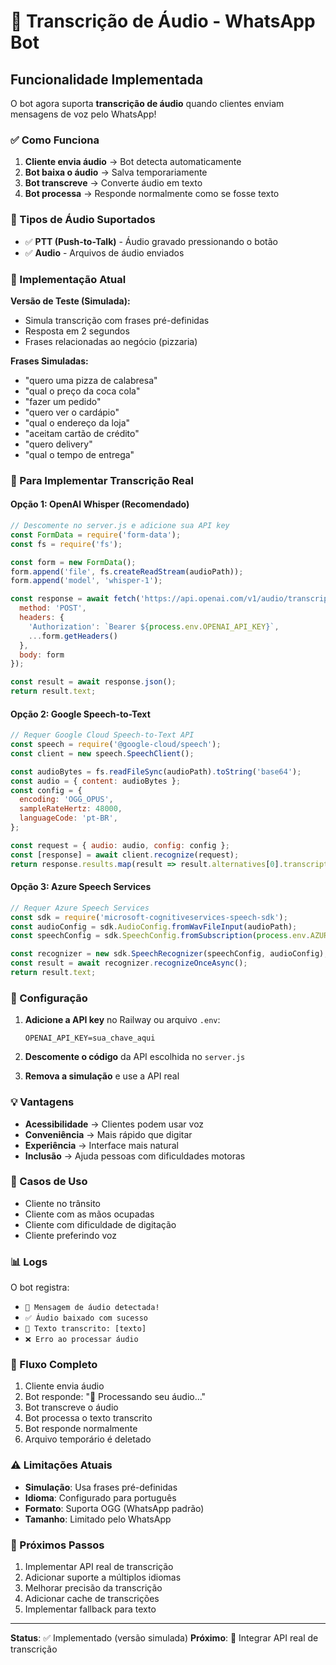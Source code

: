 # 🎵 Transcrição de Áudio - WhatsApp Bot

## Funcionalidade Implementada

O bot agora suporta **transcrição de áudio** quando clientes enviam mensagens de voz pelo WhatsApp!

### ✅ Como Funciona

1. **Cliente envia áudio** → Bot detecta automaticamente
2. **Bot baixa o áudio** → Salva temporariamente
3. **Bot transcreve** → Converte áudio em texto
4. **Bot processa** → Responde normalmente como se fosse texto

### 🎯 Tipos de Áudio Suportados

- ✅ **PTT (Push-to-Talk)** - Áudio gravado pressionando o botão
- ✅ **Audio** - Arquivos de áudio enviados

### 📝 Implementação Atual

**Versão de Teste (Simulada):**
- Simula transcrição com frases pré-definidas
- Resposta em 2 segundos
- Frases relacionadas ao negócio (pizzaria)

**Frases Simuladas:**
- "quero uma pizza de calabresa"
- "qual o preço da coca cola"
- "fazer um pedido"
- "quero ver o cardápio"
- "qual o endereço da loja"
- "aceitam cartão de crédito"
- "quero delivery"
- "qual o tempo de entrega"

### 🚀 Para Implementar Transcrição Real

#### Opção 1: OpenAI Whisper (Recomendado)
```javascript
// Descomente no server.js e adicione sua API key
const FormData = require('form-data');
const fs = require('fs');

const form = new FormData();
form.append('file', fs.createReadStream(audioPath));
form.append('model', 'whisper-1');

const response = await fetch('https://api.openai.com/v1/audio/transcriptions', {
  method: 'POST',
  headers: {
    'Authorization': `Bearer ${process.env.OPENAI_API_KEY}`,
    ...form.getHeaders()
  },
  body: form
});

const result = await response.json();
return result.text;
```

#### Opção 2: Google Speech-to-Text
```javascript
// Requer Google Cloud Speech-to-Text API
const speech = require('@google-cloud/speech');
const client = new speech.SpeechClient();

const audioBytes = fs.readFileSync(audioPath).toString('base64');
const audio = { content: audioBytes };
const config = {
  encoding: 'OGG_OPUS',
  sampleRateHertz: 48000,
  languageCode: 'pt-BR',
};

const request = { audio: audio, config: config };
const [response] = await client.recognize(request);
return response.results.map(result => result.alternatives[0].transcript).join('\n');
```

#### Opção 3: Azure Speech Services
```javascript
// Requer Azure Speech Services
const sdk = require('microsoft-cognitiveservices-speech-sdk');
const audioConfig = sdk.AudioConfig.fromWavFileInput(audioPath);
const speechConfig = sdk.SpeechConfig.fromSubscription(process.env.AZURE_SPEECH_KEY, process.env.AZURE_SPEECH_REGION);

const recognizer = new sdk.SpeechRecognizer(speechConfig, audioConfig);
const result = await recognizer.recognizeOnceAsync();
return result.text;
```

### 🔧 Configuração

1. **Adicione a API key** no Railway ou arquivo `.env`:
   ```
   OPENAI_API_KEY=sua_chave_aqui
   ```

2. **Descomente o código** da API escolhida no `server.js`

3. **Remova a simulação** e use a API real

### 💡 Vantagens

- **Acessibilidade** → Clientes podem usar voz
- **Conveniência** → Mais rápido que digitar
- **Experiência** → Interface mais natural
- **Inclusão** → Ajuda pessoas com dificuldades motoras

### 🎯 Casos de Uso

- Cliente no trânsito
- Cliente com as mãos ocupadas
- Cliente com dificuldade de digitação
- Cliente preferindo voz

### 📊 Logs

O bot registra:
- `🎵 Mensagem de áudio detectada!`
- `✅ Áudio baixado com sucesso`
- `📝 Texto transcrito: [texto]`
- `❌ Erro ao processar áudio`

### 🔄 Fluxo Completo

1. Cliente envia áudio
2. Bot responde: "🎵 Processando seu áudio..."
3. Bot transcreve o áudio
4. Bot processa o texto transcrito
5. Bot responde normalmente
6. Arquivo temporário é deletado

### ⚠️ Limitações Atuais

- **Simulação**: Usa frases pré-definidas
- **Idioma**: Configurado para português
- **Formato**: Suporta OGG (WhatsApp padrão)
- **Tamanho**: Limitado pelo WhatsApp

### 🚀 Próximos Passos

1. Implementar API real de transcrição
2. Adicionar suporte a múltiplos idiomas
3. Melhorar precisão da transcrição
4. Adicionar cache de transcrições
5. Implementar fallback para texto

---

**Status**: ✅ Implementado (versão simulada)
**Próximo**: 🔄 Integrar API real de transcrição 